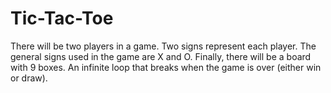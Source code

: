 # Tic-Tac-Toe
There will be two players in a game. Two signs represent each player. The general signs used in the game are X and O. Finally, there will be a board with 9 boxes.
An infinite loop that breaks when the game is over (either win or draw).
